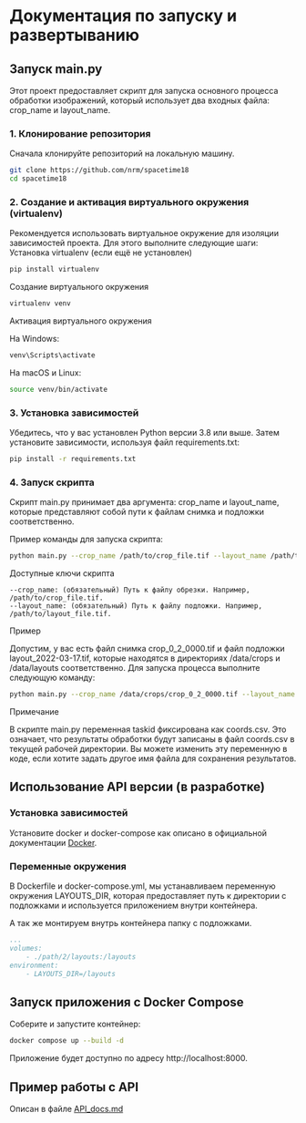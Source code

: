 # Документация по запуску и развертыванию

## Запуск main.py

Этот проект предоставляет скрипт для запуска основного процесса обработки изображений, который использует два входных файла: crop_name и layout_name.

### 1. Клонирование репозитория

Сначала клонируйте репозиторий на локальную машину.

```sh
git clone https://github.com/nrm/spacetime18
cd spacetime18
```

### 2. Создание и активация виртуального окружения (virtualenv)

Рекомендуется использовать виртуальное окружение для изоляции зависимостей проекта. Для этого выполните следующие шаги:
Установка virtualenv (если ещё не установлен)

```sh
pip install virtualenv
```

Создание виртуального окружения

```sh
virtualenv venv
```

Активация виртуального окружения

На Windows:

```sh
venv\Scripts\activate
```

На macOS и Linux:

```sh
source venv/bin/activate
```


### 3. Установка зависимостей

Убедитесь, что у вас установлен Python версии 3.8 или выше. Затем установите зависимости, используя файл requirements.txt:

```sh
pip install -r requirements.txt
```

### 4. Запуск скрипта

Скрипт main.py принимает два аргумента: crop_name и layout_name, которые представляют собой пути к файлам снимка и подложки соответственно.

Пример команды для запуска скрипта:

```sh
python main.py --crop_name /path/to/crop_file.tif --layout_name /path/to/layout_file.tif
```

Доступные ключи скрипта

    --crop_name: (обязательный) Путь к файлу обрезки. Например, /path/to/crop_file.tif.
    --layout_name: (обязательный) Путь к файлу подложки. Например, /path/to/layout_file.tif.

Пример

Допустим, у вас есть файл снимка crop_0_2_0000.tif и файл подложки layout_2022-03-17.tif, которые находятся в директориях /data/crops и /data/layouts соответственно. Для запуска процесса выполните следующую команду:

```sh
python main.py --crop_name /data/crops/crop_0_2_0000.tif --layout_name /data/layouts/layout_2022-03-17.tif
```

Примечание

В скрипте main.py переменная taskid фиксирована как coords.csv. Это означает, что результаты обработки будут записаны в файл coords.csv в текущей рабочей директории. Вы можете изменить эту переменную в коде, если хотите задать другое имя файла для сохранения результатов.




## Использование API версии (в разработке)

### Установка зависимостей

Установите docker и docker-compose как описано в официальной документации [Docker](https://docs.docker.com/compose/install/).

### Переменные окружения

В Dockerfile и docker-compose.yml, мы устанавливаем переменную окружения LAYOUTS_DIR, которая предоставляет путь к директории с подложками и используется приложением внутри контейнера.

А так же монтируем внутрь контейнера папку с подложками.

```yaml
...
volumes:
    - ./path/2/layouts:/layouts
environment:
    - LAYOUTS_DIR=/layouts
```

## Запуск приложения с Docker Compose

Соберите и запустите контейнер:

```sh
docker compose up --build -d
```

Приложение будет доступно по адресу http://localhost:8000.

## Пример работы с API

 Описан в файле [API_docs.md](API_docs.md)
